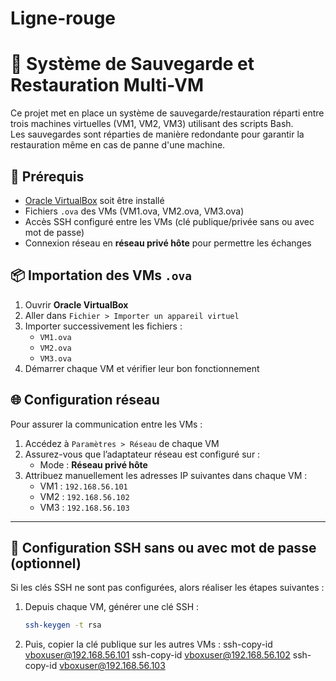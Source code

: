 # Ligne-rouge

# 🔐 Système de Sauvegarde et Restauration Multi-VM

Ce projet met en place un système de sauvegarde/restauration réparti entre trois machines virtuelles (VM1, VM2, VM3) utilisant des scripts Bash.  
Les sauvegardes sont réparties de manière redondante pour garantir la restauration même en cas de panne d'une machine.

## 🧰 Prérequis

- [Oracle VirtualBox](https://www.virtualbox.org/) soit être installé
- Fichiers `.ova` des VMs (VM1.ova, VM2.ova, VM3.ova)
- Accès SSH configuré entre les VMs (clé publique/privée sans ou avec mot de passe)
- Connexion réseau en **réseau privé hôte** pour permettre les échanges

## 📦 Importation des VMs `.ova`

1. Ouvrir **Oracle VirtualBox**
2. Aller dans `Fichier > Importer un appareil virtuel`
3. Importer successivement les fichiers :
   - `VM1.ova`
   - `VM2.ova`
   - `VM3.ova`
4. Démarrer chaque VM et vérifier leur bon fonctionnement

## 🌐 Configuration réseau

Pour assurer la communication entre les VMs :
1. Accédez à `Paramètres > Réseau` de chaque VM
2. Assurez-vous que l’adaptateur réseau est configuré sur :
   - Mode : **Réseau privé hôte**
3. Attribuez manuellement les adresses IP suivantes dans chaque VM :
   - VM1 : `192.168.56.101`
   - VM2 : `192.168.56.102`
   - VM3 : `192.168.56.103`

---

## 🔑 Configuration SSH sans ou avec mot de passe (optionnel)

Si les clés SSH ne sont pas configurées, alors réaliser les étapes suivantes :

1. Depuis chaque VM, générer une clé SSH :
   ```bash
   ssh-keygen -t rsa

2. Puis, copier la clé publique sur les autres VMs :
ssh-copy-id vboxuser@192.168.56.101
ssh-copy-id vboxuser@192.168.56.102
ssh-copy-id vboxuser@192.168.56.103
   
